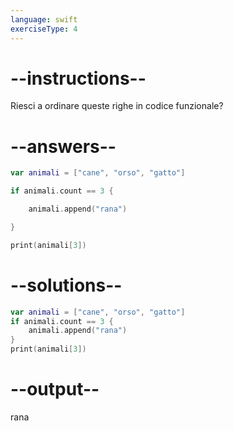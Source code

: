 ```yaml
---
language: swift
exerciseType: 4
---
```


# --instructions--

Riesci a ordinare queste righe in codice funzionale?

# --answers--

```swift
var animali = ["cane", "orso", "gatto"]
```

```swift
if animali.count == 3 {
```

```swift
    animali.append("rana")
```

```swift
}
```

```swift
print(animali[3])
```

# --solutions--

```swift
var animali = ["cane", "orso", "gatto"]
if animali.count == 3 {
    animali.append("rana")
}
print(animali[3])
```

# --output--

rana
